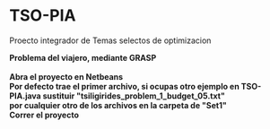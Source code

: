 # TSO-PIA
Proecto integrador de Temas selectos de optimizacion


<b>Problema del viajero, mediante GRASP<b><br>
<br>
Abra el proyecto en Netbeans <br>
Por defecto trae el primer archivo, si ocupas otro ejemplo en TSO-PIA.java sustituir "tsiligirides_problem_1_budget_05.txt" <br>
por cualquier otro de los archivos en la carpeta de "Set1"<br>
Correr el proyecto<br>

